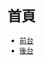 # 首頁
- [前台](https://chen9818.github.io/javascript-final-homework/client-side/main.html)
- [後台](https://chen9818.github.io/javascript-final-homework/server-side/admin.html)
